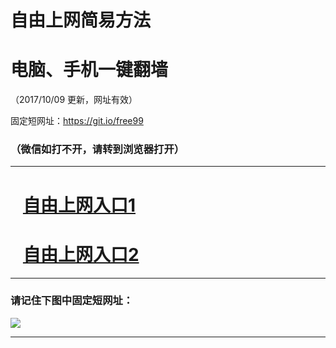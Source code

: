 ﻿# 自由上网简易方法

# 电脑、手机一键翻墙

（2017/10/09 更新，网址有效）

固定短网址：https://git.io/free99

### （微信如打不开，请转到浏览器打开）


***





# &nbsp;&nbsp; <a href="http://ft144642792.fwq-tz-1001.info/fwqtz01.html?t=10090012234 " target="_blank">自由上网入口1</a>
# &nbsp;&nbsp; <a href="http://ft2863032212.fwq-tz-1002.info/fwqtz02.html?t=10090017510 " target="_blank">自由上网入口2</a>
***

### 请记住下图中固定短网址：

<img src="https://s3-us-west-2.amazonaws.com/fwq-1001/yjfq-20170905okok.png" /> 


***

